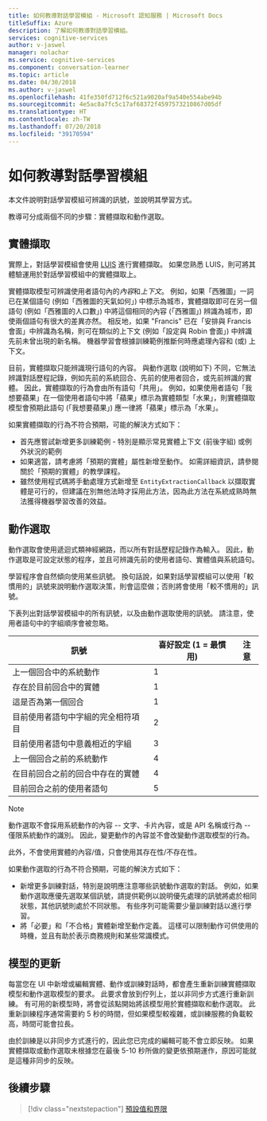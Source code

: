 ```yaml
---
title: 如何教導對話學習模組 - Microsoft 認知服務 | Microsoft Docs
titleSuffix: Azure
description: 了解如何教導對話學習模組。
services: cognitive-services
author: v-jaswel
manager: nolachar
ms.service: cognitive-services
ms.component: conversation-learner
ms.topic: article
ms.date: 04/30/2018
ms.author: v-jaswel
ms.openlocfilehash: 41fe350fd712f6c521a9020af9a540e554abe94b
ms.sourcegitcommit: 4e5ac8a7fc5c17af68372f4597573210867d05df
ms.translationtype: HT
ms.contentlocale: zh-TW
ms.lasthandoff: 07/20/2018
ms.locfileid: "39170594"
---
```

# <a name="how-to-teach-with-conversation-learner"></a>如何教導對話學習模組 

本文件說明對話學習模組可辨識的訊號，並說明其學習方式。  

教導可分成兩個不同的步驟：實體擷取和動作選取。

## <a name="entity-extraction"></a>實體擷取

實際上，對話學習模組會使用 [LUIS](https://www.luis.ai) 進行實體擷取。  如果您熟悉 LUIS，則可將其體驗運用於對話學習模組中的實體擷取上。

實體擷取模型可辨識使用者語句內的*內容*和*上下文*。  例如，如果「西雅圖」一詞已在某個語句 (例如「西雅圖的天氣如何」) 中標示為城市，實體擷取即可在另一個語句 (例如「西雅圖的人口數」) 中將這個相同的內容 (「西雅圖」) 辨識為城市，即使兩個語句有很大的差異亦然。  相反地，如果 "Francis" 已在「安排與 Francis 會面」中辨識為名稱，則可在類似的上下文 (例如「設定與 Robin 會面」) 中辨識先前未曾出現的新名稱。  機器學習會根據訓練範例推斷何時應處理內容和 (或) 上下文。

目前，實體擷取只能辨識現行語句的內容。  與動作選取 (說明如下) 不同，它無法辨識對話歷程記錄，例如先前的系統回合、先前的使用者回合，或先前辨識的實體。  因此，實體擷取的行為會由所有語句「共用」。  例如，如果使用者語句「我想要蘋果」在一個使用者語句中將「蘋果」標示為實體類型「水果」，則實體擷取模型會預期此語句 (「我想要蘋果」) 應一律將「蘋果」標示為「水果」。

如果實體擷取的行為不符合預期，可能的解決方式如下：

- 首先應嘗試新增更多訓練範例 - 特別是顯示常見實體上下文 (前後字組) 或例外狀況的範例
- 如果適當，請考慮將「預期的實體」屬性新增至動作。  如需詳細資訊，請參閱關於「預期的實體」的教學課程。
- 雖然使用程式碼將手動處理方式新增至 `EntityExtractionCallback` 以擷取實體是可行的，但建議在別無他法時才採用此方法，因為此方法在系統成熟時無法獲得機器學習改善的效益。

## <a name="action-selection"></a>動作選取

動作選取會使用遞迴式類神經網路，而以所有對話歷程記錄作為輸入。  因此，動作選取是可設定狀態的程序，並且可辨識先前的使用者語句、實體值與系統語句。  

學習程序會自然傾向使用某些訊號。  換句話說，如果對話學習模組可以使用「較慣用的」訊號來說明動作選取決策，則會這麼做；否則將會使用「較不慣用的」訊號。

下表列出對話學習模組中的所有訊號，以及由動作選取使用的訊號。  請注意，使用者語句中的字組順序會被忽略。

訊號 | 喜好設定 (1 = 最慣用) | 注意
--- | --- | --- 
上一個回合中的系統動作 | 1 | 
存在於目前回合中的實體 | 1 | 
這是否為第一個回合 | 1 |
目前使用者語句中字組的完全相符項目 | 2 | 
目前使用者語句中意義相近的字組 | 3 | 
上一個回合之前的系統動作 | 4 |
在目前回合之前的回合中存在的實體 | 4 | 
目前回合之前的使用者語句 | 5 | 

> [!NOTE]
> 動作選取不會採用系統動作的內容 -- 文字、卡片內容，或是 API 名稱或行為 -- 僅限系統動作的識別。  因此，變更動作的內容並不會改變動作選取模型的行為。
>
> 此外，不會使用實體的內容/值，只會使用其存在性/不存在性。

如果動作選取的行為不符合預期，可能的解決方式如下：

- 新增更多訓練對話，特別是說明應注意哪些訊號動作選取的對話。  例如，如果動作選取應優先選取某個訊號，請提供範例以說明優先處理的訊號將處於相同狀態，其他訊號則處於不同狀態。  有些序列可能需要少量訓練對話以進行學習。
- 將「必要」和「不合格」實體新增至動作定義。  這樣可以限制動作可供使用的時機，並且有助於表示商務規則和某些常識模式。 

## <a name="updates-to-models"></a>模型的更新

每當您在 UI 中新增或編輯實體、動作或訓練對話時，都會產生重新訓練實體擷取模型和動作選取模型的要求。  此要求會放到佇列上，並以非同步方式進行重新訓練。  有可用的新模型時，將會從該點開始將該模型用於實體擷取和動作選取。  此重新訓練程序通常需要約 5 秒的時間，但如果模型較複雜，或訓練服務的負載較高，時間可能會拉長。

由於訓練是以非同步方式進行的，因此您已完成的編輯可能不會立即反映。  如果實體擷取或動作選取未根據您在最後 5-10 秒所做的變更依預期運作，原因可能就是這種非同步的反映。

## <a name="next-steps"></a>後續步驟

> [!div class="nextstepaction"]
> [預設值和界限](./cl-values-and-boundaries.md)
